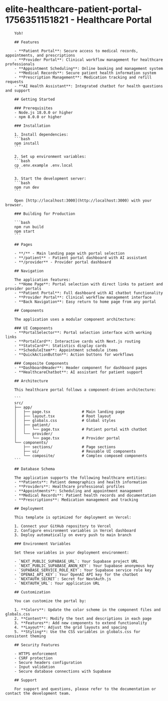 # elite-healthcare-patient-portal-1756351151821 - Healthcare Portal

        Yoh!

        ## Features

        - **Patient Portal**: Secure access to medical records, appointments, and prescriptions
        - **Provider Portal**: Clinical workflow management for healthcare professionals
        - **Appointment Scheduling**: Online booking and management system
        - **Medical Records**: Secure patient health information system
        - **Prescription Management**: Medication tracking and refill requests
        - **AI Health Assistant**: Integrated chatbot for health questions and support

        ## Getting Started

        ### Prerequisites
        - Node.js 18.0.0 or higher
        - npm 8.0.0 or higher

        ### Installation

        1. Install dependencies:
        ```bash
        npm install
        ```

        2. Set up environment variables:
        ```bash
        cp .env.example .env.local
        ```

        3. Start the development server:
        ```bash
        npm run dev
        ```

        Open [http://localhost:3000](http://localhost:3000) with your browser.

        ### Building for Production

        ```bash
        npm run build
        npm start
        ```

        ## Pages

        - **/** - Main landing page with portal selection
        - **/patient** - Patient portal dashboard with AI assistant
        - **/provider** - Provider portal dashboard

        ## Navigation

        The application features:
        - **Home Page**: Portal selection with direct links to patient and provider portals
        - **Patient Portal**: Full dashboard with AI chatbot functionality
        - **Provider Portal**: Clinical workflow management interface
        - **Back Navigation**: Easy return to home page from any portal

        ## Components

        The application uses a modular component architecture:

        ### UI Components
        - **PortalSelector**: Portal selection interface with working links
        - **PortalCard**: Interactive cards with Next.js routing
        - **StatsCard**: Statistics display cards
        - **ScheduleItem**: Appointment schedule items
        - **QuickActionButton**: Action buttons for workflows

        ### Composite Components
        - **DashboardHeader**: Header component for dashboard pages
        - **HealthcareChatbot**: AI assistant for patient support

        ## Architecture

        This healthcare portal follows a component-driven architecture:

        ```
        src/
        ├── app/
        │   ├── page.tsx              # Main landing page
        │   ├── layout.tsx            # Root layout
        │   ├── globals.css           # Global styles
        │   ├── patient/
        │   │   └── page.tsx          # Patient portal with chatbot
        │   └── provider/
        │       └── page.tsx          # Provider portal
        └── components/
            ├── sections/             # Page sections
            ├── ui/                   # Reusable UI components
            └── composite/            # Complex composed components
        ```

        ## Database Schema

        The application supports the following healthcare entities:
        - **Patients**: Patient demographics and health information
        - **Providers**: Healthcare professional profiles
        - **Appointments**: Scheduling and appointment management
        - **Medical Records**: Patient health records and documentation
        - **Prescriptions**: Medication management and tracking

        ## Deployment

        This template is optimized for deployment on Vercel:

        1. Connect your GitHub repository to Vercel
        2. Configure environment variables in Vercel dashboard
        3. Deploy automatically on every push to main branch

        ### Environment Variables

        Set these variables in your deployment environment:

        - `NEXT_PUBLIC_SUPABASE_URL`: Your Supabase project URL
        - `NEXT_PUBLIC_SUPABASE_ANON_KEY`: Your Supabase anonymous key
        - `SUPABASE_SERVICE_ROLE_KEY`: Your Supabase service role key
        - `OPENAI_API_KEY`: Your OpenAI API key for the chatbot
        - `NEXTAUTH_SECRET`: Secret for NextAuth.js
        - `NEXTAUTH_URL`: Your application URL

        ## Customization

        You can customize the portal by:

        1. **Colors**: Update the color scheme in the component files and globals.css
        2. **Content**: Modify the text and descriptions in each page
        3. **Features**: Add new components to extend functionality
        4. **Layout**: Adjust the grid layouts and spacing
        5. **Styling**: Use the CSS variables in globals.css for consistent theming

        ## Security Features

        - HTTPS enforcement
        - CSRF protection
        - Secure headers configuration
        - Input validation
        - Secure database connections with Supabase

        ## Support

        For support and questions, please refer to the documentation or contact the development team.
        